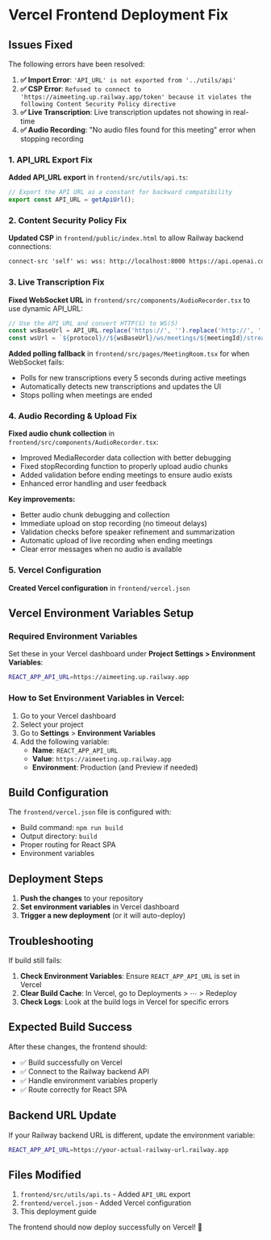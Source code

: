 # Vercel Frontend Deployment Fix

## Issues Fixed
The following errors have been resolved:

1. **✅ Import Error**: `'API_URL' is not exported from '../utils/api'`
2. **✅ CSP Error**: `Refused to connect to 'https://aimeeting.up.railway.app/token' because it violates the following Content Security Policy directive`
3. **✅ Live Transcription**: Live transcription updates not showing in real-time
4. **✅ Audio Recording**: "No audio files found for this meeting" error when stopping recording

### 1. API_URL Export Fix
**Added API_URL export** in `frontend/src/utils/api.ts`:
```typescript
// Export the API URL as a constant for backward compatibility
export const API_URL = getApiUrl();
```

### 2. Content Security Policy Fix  
**Updated CSP** in `frontend/public/index.html` to allow Railway backend connections:
```html
connect-src 'self' ws: wss: http://localhost:8000 https://api.openai.com https://aimeeting.up.railway.app *.railway.app;
```

### 3. Live Transcription Fix
**Fixed WebSocket URL** in `frontend/src/components/AudioRecorder.tsx` to use dynamic API_URL:
```typescript
// Use the API_URL and convert HTTP(S) to WS(S)
const wsBaseUrl = API_URL.replace('https://', '').replace('http://', '');
const wsUrl = `${protocol}//${wsBaseUrl}/ws/meetings/${meetingId}/stream`;
```

**Added polling fallback** in `frontend/src/pages/MeetingRoom.tsx` for when WebSocket fails:
- Polls for new transcriptions every 5 seconds during active meetings
- Automatically detects new transcriptions and updates the UI
- Stops polling when meetings are ended

### 4. Audio Recording & Upload Fix
**Fixed audio chunk collection** in `frontend/src/components/AudioRecorder.tsx`:
- Improved MediaRecorder data collection with better debugging
- Fixed stopRecording function to properly upload audio chunks
- Added validation before ending meetings to ensure audio exists
- Enhanced error handling and user feedback

**Key improvements:**
- Better audio chunk debugging and collection
- Immediate upload on stop recording (no timeout delays)
- Validation checks before speaker refinement and summarization
- Automatic upload of live recording when ending meetings
- Clear error messages when no audio is available

### 5. Vercel Configuration
**Created Vercel configuration** in `frontend/vercel.json`

## Vercel Environment Variables Setup

### Required Environment Variables
Set these in your Vercel dashboard under **Project Settings > Environment Variables**:

```bash
REACT_APP_API_URL=https://aimeeting.up.railway.app
```

### How to Set Environment Variables in Vercel:

1. Go to your Vercel dashboard
2. Select your project
3. Go to **Settings** > **Environment Variables**
4. Add the following variable:
   - **Name**: `REACT_APP_API_URL`
   - **Value**: `https://aimeeting.up.railway.app`
   - **Environment**: Production (and Preview if needed)

## Build Configuration

The `frontend/vercel.json` file is configured with:
- Build command: `npm run build`
- Output directory: `build`
- Proper routing for React SPA
- Environment variables

## Deployment Steps

1. **Push the changes** to your repository
2. **Set environment variables** in Vercel dashboard
3. **Trigger a new deployment** (or it will auto-deploy)

## Troubleshooting

If build still fails:

1. **Check Environment Variables**: Ensure `REACT_APP_API_URL` is set in Vercel
2. **Clear Build Cache**: In Vercel, go to Deployments > ⋯ > Redeploy
3. **Check Logs**: Look at the build logs in Vercel for specific errors

## Expected Build Success

After these changes, the frontend should:
- ✅ Build successfully on Vercel
- ✅ Connect to the Railway backend API
- ✅ Handle environment variables properly
- ✅ Route correctly for React SPA

## Backend URL Update

If your Railway backend URL is different, update the environment variable:
```bash
REACT_APP_API_URL=https://your-actual-railway-url.railway.app
```

## Files Modified

1. `frontend/src/utils/api.ts` - Added `API_URL` export
2. `frontend/vercel.json` - Added Vercel configuration
3. This deployment guide

The frontend should now deploy successfully on Vercel! 🚀 